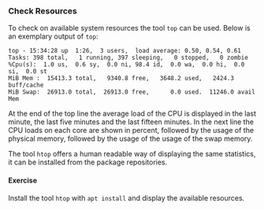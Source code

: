 ### Check Resources

To check on available system resources the tool `top` can be used.
Below is an exemplary output of `top`:

~~~~~
top - 15:34:28 up  1:26,  3 users,  load average: 0.50, 0.54, 0.61
Tasks: 398 total,   1 running, 397 sleeping,   0 stopped,   0 zombie
%Cpu(s):  1.0 us,  0.6 sy,  0.0 ni, 98.4 id,  0.0 wa,  0.0 hi,  0.0 si,  0.0 st
MiB Mem :  15413.3 total,   9340.8 free,   3648.2 used,   2424.3 buff/cache
MiB Swap:  26913.0 total,  26913.0 free,      0.0 used.  11246.0 avail Mem
~~~~~

At the end of the top line the average load of the CPU is displayed in the last minute, the last five minutes and the last fifteen minutes.
In the next line the CPU loads on each core are shown in percent, followed by the usage of the physical memory, followed by the usage of the usage of the swap memory.

The tool `htop` offers a human readable way of displaying the same statistics, it can be installed from the package repositories.

#### Exercise
Install the tool `htop` with `apt install` and display the available resources.